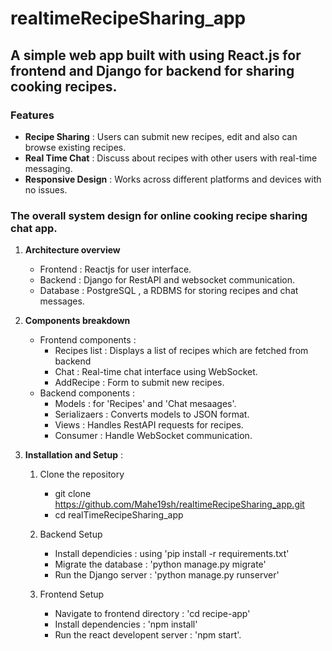 # realtimeRecipeSharing_app
## A simple web app built with using React.js for frontend and Django for backend for sharing cooking recipes.

### Features 
   - **Recipe Sharing** : Users can submit new recipes, edit and also can browse existing recipes.
   - **Real Time Chat** : Discuss about recipes with other users with real-time messaging.
   - **Responsive Design** : Works across different platforms and devices with no issues. 

### The overall system design for online cooking recipe sharing chat app.

1. **Architecture overview**
     - Frontend : Reactjs for user interface.
     - Backend : Django for RestAPI and websocket communication.
     - Database : PostgreSQL , a RDBMS for storing recipes and chat messages.
2. **Components breakdown**
     - Frontend components :
       - Recipes list : Displays a list of recipes which are fetched from backend
       - Chat : Real-time chat interface using WebSocket.
       - AddRecipe : Form to submit new recipes.
     - Backend components :
       - Models : for 'Recipes' and 'Chat mesaages'.
       - Serializaers : Converts models to JSON format.
       - Views : Handles RestAPI requests for recipes.
       - Consumer : Handle WebSocket communication.

3. **Installation and Setup** :
     1. Clone the repository
        - git clone https://github.com/Mahe19sh/realtimeRecipeSharing_app.git
        - cd realTimeRecipeSharing_app

     2.  Backend Setup
         - Install dependicies : using 'pip install -r requirements.txt'
         - Migrate the database : 'python manage.py migrate'
         - Run the Django server : 'python manage.py runserver'
       
     3.  Frontend Setup
         - Navigate to frontend directory : 'cd recipe-app'
         - Install dependencies : 'npm install'
         - Run the react developent server : 'npm start'.
